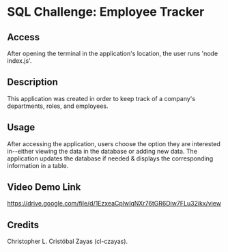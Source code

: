 # SQL Challenge: Employee Tracker


## Access

After opening the terminal in the application's location, the user runs 'node index.js'.

## Description

This application was created in order to keep track of a company's departments, roles, and employees.

## Usage

After accessing the application, users choose the option they are interested in--either viewing the data in the database or adding new data. The application updates the database if needed & displays the corresponding information in a table.

## Video Demo Link
https://drive.google.com/file/d/1EzxeaCplwIqNXr76tGR6Diw7FLu32ikx/view

## Credits

Christopher L. Cristóbal Zayas (cl-czayas).